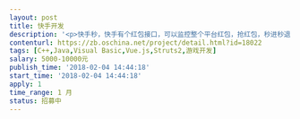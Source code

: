 ```yaml
---                
layout: post       
title: 快手开发           
description: '<p>快手秒，快手有个红包接口，可以监控整个平台红包，抢红包，秒进秒退  最好是用电脑秒，不需要加密自己用，但是一定要可以秒到，而且还要自动秒进秒退，</p>'     
contenturl: https://zb.oschina.net/project/detail.html?id=18022      
tags: [C++,Java,Visual Basic,Vue.js,Struts2,游戏开发]            
salary: 5000-10000元          
publish_time: '2018-02-04 14:44:18'         
start_time: '2018-02-04 14:44:18'           
apply: 1                   
time_range: 1 月              
status: 招募中                  
---                 
```

